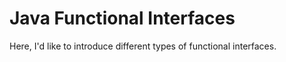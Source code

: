 # Java Functional Interfaces

Here, I'd like to introduce different types of functional interfaces.
